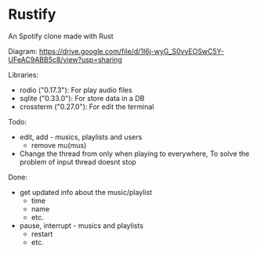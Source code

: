 # Rustify

An Spotify clone made with Rust

Diagram: https://drive.google.com/file/d/1I6j-wyG_S0vyEOSwC5Y-UFeAC9ABB5c8/view?usp=sharing

Libraries:
* rodio     ("0.17.3"): For play audio files
* sqlite    ("0.33.0"): For store data in a DB
* crossterm ("0.27.0"): For edit the terminal

Todo:

* edit, add - musics, playlists and users
  * remove mu(mus)
* Change the thread from only when playing to everywhere, To solve the problem of input thread doesnt stop
  
Done:
* get updated info about the music/playlist
  * time
  * name
  * etc.
* pause, interrupt - musics and playlists
  * restart
  * etc.

